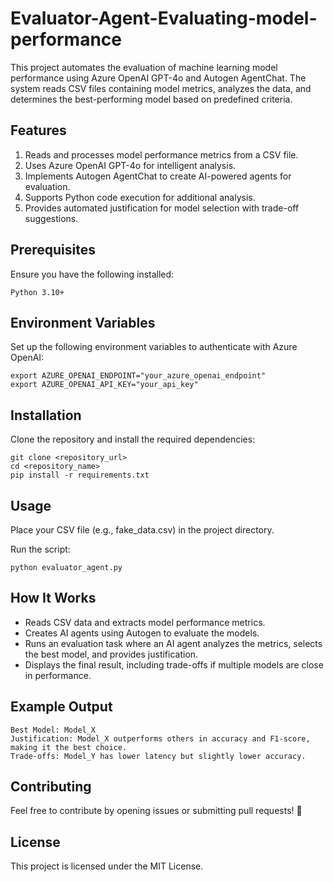 # Evaluator-Agent-Evaluating-model-performance
This project automates the evaluation of machine learning model performance using Azure OpenAI GPT-4o and Autogen AgentChat. The system reads CSV files containing model metrics, analyzes the data, and determines the best-performing model based on predefined criteria.

## Features
1. Reads and processes model performance metrics from a CSV file.
2. Uses Azure OpenAI GPT-4o for intelligent analysis.
3. Implements Autogen AgentChat to create AI-powered agents for evaluation.
4. Supports Python code execution for additional analysis.
5. Provides automated justification for model selection with trade-off suggestions.

## Prerequisites
Ensure you have the following installed:
```
Python 3.10+
```

## Environment Variables
Set up the following environment variables to authenticate with Azure OpenAI:
```
export AZURE_OPENAI_ENDPOINT="your_azure_openai_endpoint"
export AZURE_OPENAI_API_KEY="your_api_key"
```

## Installation
Clone the repository and install the required dependencies:
```
git clone <repository_url>
cd <repository_name>
pip install -r requirements.txt
```

## Usage
Place your CSV file (e.g., fake_data.csv) in the project directory.

Run the script:
```
python evaluator_agent.py
```

## How It Works
+ Reads CSV data and extracts model performance metrics.
+ Creates AI agents using Autogen to evaluate the models.
+ Runs an evaluation task where an AI agent analyzes the metrics, selects the best model, and provides justification.
+ Displays the final result, including trade-offs if multiple models are close in performance.

## Example Output
```
Best Model: Model_X  
Justification: Model_X outperforms others in accuracy and F1-score, making it the best choice.  
Trade-offs: Model_Y has lower latency but slightly lower accuracy.  
```

## Contributing
Feel free to contribute by opening issues or submitting pull requests! 🚀

## License
This project is licensed under the MIT License.